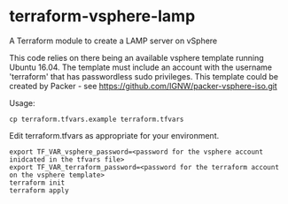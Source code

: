 # terraform-vsphere-lamp
A Terraform module to create a LAMP server on vSphere

This code relies on there being an available vsphere template running Ubuntu 16.04.
The template must include an account with the username 'terraform' that has passwordless sudo privileges.
This template could be created by Packer - see https://github.com/IGNW/packer-vsphere-iso.git

Usage:

````
cp terraform.tfvars.example terraform.tfvars
````

Edit terraform.tfvars as appropriate for your environment.

````
export TF_VAR_vsphere_password=<password for the vsphere account inidcated in the tfvars file>
export TF_VAR_terraform_password=<password for the terraform account on the vsphere template>
terraform init
terraform apply
````
